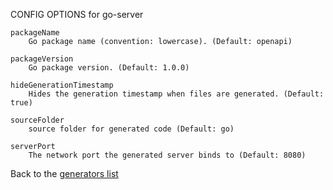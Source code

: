 
CONFIG OPTIONS for go-server

	packageName
	    Go package name (convention: lowercase). (Default: openapi)

	packageVersion
	    Go package version. (Default: 1.0.0)

	hideGenerationTimestamp
	    Hides the generation timestamp when files are generated. (Default: true)
		
	sourceFolder
	    source folder for generated code (Default: go)

	serverPort
	    The network port the generated server binds to (Default: 8080)

Back to the [generators list](README.md)
